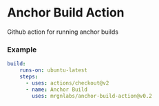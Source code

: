 # Anchor Build Action
Github action for running anchor builds

### Example
```yaml
build:
    runs-on: ubuntu-latest
    steps:
      - uses: actions/checkout@v2
      - name: Anchor Build 
        uses: mrgnlabs/anchor-build-action@v0.2
```
